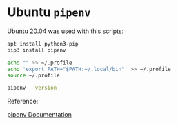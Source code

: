 # Ubuntu `pipenv`

Ubuntu 20.04 was used with this scripts:

```sh
apt install python3-pip
pip3 install pipenv

echo "" >> ~/.profile
echo 'export PATH="$PATH:~/.local/bin"' >> ~/.profile
source ~/.profile

pipenv --version
```

Reference:

[pipenv Documentation](http://manpages.ubuntu.com/manpages/focal/en/man1/pipenv.1.html)
